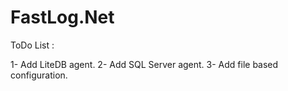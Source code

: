 # FastLog.Net
ToDo List : 

1- Add LiteDB agent.
2- Add SQL Server agent.
3- Add file based configuration.




